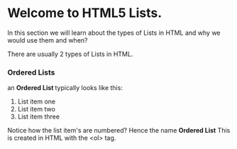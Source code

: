 # Welcome to HTML5 Lists.

In this section we will learn about the types of Lists in HTML and why we would use them and when?

There are usually 2 types of Lists in HTML.

### Ordered Lists

an <b>Ordered List </b>typically looks like this:

<ol>
  <li>List item one</li>
  <li>List item two</li>
  <li>List item three</li>
</ol>

Notice how the list item's are numbered? Hence the name <b>Ordered List</b>
This is created in HTML with the  &#60;ol&#62;  tag.